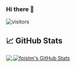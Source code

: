 ### Hi there 👋

  ![visitors](https://visitor-badge-reloaded.herokuapp.com/badge?page_id=fpistm.fpistm)
  
## &#x1f4c8; GitHub Stats

<a href="https://github.com/fpistm/fpistm">
  <img align="center" src="https://github-readme-stats-fpistm.vercel.app/api/top-langs/?username=fpistm&show_icons=true&theme=blueberry" />
</a>
<a href="https://github.com/fpistm/fpistm">
  <img align="center" src="https://github-readme-stats-fpistm.vercel.app/api?username=fpistm&show_icons=true&count_private=true&include_all_commits=true&theme=blueberry" alt="fpistm's GitHub Stats" />
</a>


<!--
**fpistm/fpistm** is a ✨ _special_ ✨ repository because its `README.md` (this file) appears on your GitHub profile.

Here are some ideas to get you started:

- 🔭 I’m currently working on ...
- 🌱 I’m currently learning ...
- 👯 I’m looking to collaborate on ...
- 🤔 I’m looking for help with ...
- 💬 Ask me about ...
- 📫 How to reach me: ...
- 😄 Pronouns: ...
- ⚡ Fun fact: ...
-->
